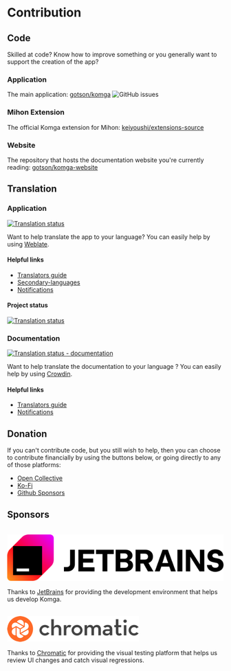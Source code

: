 # Contribution

## Code
Skilled at code? Know how to improve something or you generally want to support the creation of the app?

### Application
The main application: [gotson/komga](https://github.com/gotson/komga) <span class="playgroundPreview">![GitHub issues](https://img.shields.io/github/issues/gotson/komga?style=social)</span>

### Mihon Extension
The official Komga extension for Mihon: [keiyoushi/extensions-source](https://github.com/keiyoushi/extensions-source/tree/main/src/all/komga)

### Website
The repository that hosts the documentation website you're currently reading: [gotson/komga-website](https://github.com/gotson/komga-website)

## Translation
### Application

[![Translation status](https://hosted.weblate.org/widget/komga/svg-badge.svg)](https://hosted.weblate.org/engage/komga/)

Want to help translate the app to your language? You can easily help by using [Weblate](https://hosted.weblate.org/engage/komga/).

#### Helpful links
* [Translators guide](https://docs.weblate.org/en/latest/user/translating.html)
* [Secondary-languages](https://docs.weblate.org/en/latest/user/profile.html#secondary-languages)
* [Notifications](https://docs.weblate.org/en/latest/user/profile.html#notifications)

#### Project status
[![Translation status](https://hosted.weblate.org/widget/komga/horizontal-auto.svg)](https://hosted.weblate.org/engage/komga/)

### Documentation

<a title="Crowdin" target="_blank" href="https://crowdin.com/project/komga-website">
    <img src="https://badges.crowdin.net/komga-website/localized.svg" alt="Translation status - documentation"/>
</a>

Want to help translate the documentation to your language ? You can easily help by using [Crowdin](https://crowdin.com/project/komga-website).

#### Helpful links
* [Translators guide](https://support.crowdin.com/for-translators/)
* [Notifications](https://support.crowdin.com/account-notifications/)

## Donation
If you can't contribute code, but you still wish to help, then you can choose to contribute financially by using the buttons below, or going directly to any of those platforms:
- [Open Collective](https://opencollective.com/komga)
- [Ko-Fi](https://ko-fi.com/gotson)
- [Github Sponsors](https://github.com/sponsors/gotson)

## Sponsors

<br/>
<a href="https://www.jetbrains.com/?from=Komga" target="_blank" rel="noopener">
    <img src="/assets/media/sponsors/jetbrains.svg" style={{maxHeight: '100px'}} />
</a>

Thanks to [JetBrains](https://www.jetbrains.com/?from=Komga) for providing the development environment that helps us develop Komga.

<br/>
<a href="https://www.chromatic.com" target="_blank" rel="noopener">
    <img src="/assets/media/sponsors/chromatic.png" style={{maxHeight: '100px'}} />
</a>

Thanks to [Chromatic](https://www.chromatic.com/) for providing the visual testing platform that helps us review UI changes and catch visual regressions.
